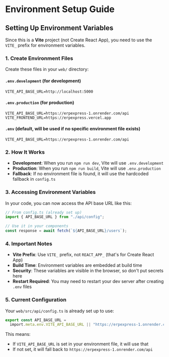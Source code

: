 # Environment Setup Guide

## Setting Up Environment Variables

Since this is a **Vite** project (not Create React App), you need to use the `VITE_` prefix for environment variables.

### 1. Create Environment Files

Create these files in your `web/` directory:

#### `.env.development` (for development)

```
VITE_API_BASE_URL=http://localhost:5000
```

#### `.env.production` (for production)

```
VITE_API_BASE_URL=https://erpexpress-1.onrender.com/api
VITE_FRONTEND_URL=https://erpexpress.vercel.app
```

#### `.env` (default, will be used if no specific environment file exists)

```
VITE_API_BASE_URL=https://erpexpress-1.onrender.com/api
```

### 2. How It Works

- **Development**: When you run `npm run dev`, Vite will use `.env.development`
- **Production**: When you run `npm run build`, Vite will use `.env.production`
- **Fallback**: If no environment file is found, it will use the hardcoded fallback in `config.ts`

### 3. Accessing Environment Variables

In your code, you can now access the API base URL like this:

```typescript
// From config.ts (already set up)
import { API_BASE_URL } from "./api/config";

// Use it in your components
const response = await fetch(`${API_BASE_URL}/users`);
```

### 4. Important Notes

- **Vite Prefix**: Use `VITE_` prefix, not `REACT_APP_` (that's for Create React App)
- **Build Time**: Environment variables are embedded at build time
- **Security**: These variables are visible in the browser, so don't put secrets here
- **Restart Required**: You may need to restart your dev server after creating `.env` files

### 5. Current Configuration

Your `web/src/api/config.ts` is already set up to use:

```typescript
export const API_BASE_URL =
  import.meta.env.VITE_API_BASE_URL || "https://erpexpress-1.onrender.com/api";
```

This means:

- If `VITE_API_BASE_URL` is set in your environment file, it will use that
- If not set, it will fall back to `https://erpexpress-1.onrender.com/api`
